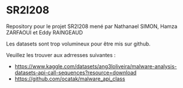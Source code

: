 # SR2I208
Repository pour le projet SR2I208 mené par Nathanael SIMON, Hamza ZARFAOUI et Eddy RAINGEAUD


Les datasets sont trop volumineux pour être mis sur github. 

Veuillez les trouver aux adrresses suivantes :
- https://www.kaggle.com/datasets/ang3loliveira/malware-analysis-datasets-api-call-sequences?resource=download
- https://github.com/ocatak/malware_api_class
